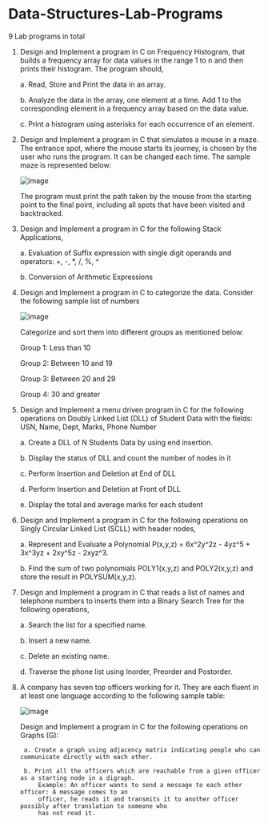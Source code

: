 # Data-Structures-Lab-Programs
9 Lab programs in total

1. Design and Implement a program in C on Frequency Histogram, that builds a frequency array for data values 
  in the range 1 to n and then prints their histogram.
  The program should,
  
    a. Read, Store and Print the data in an array.
    
    b. Analyze the data in the array, one element at a time. Add 1 to the corresponding element in a frequency array 
      based on the data value.
      
    c. Print a histogram using asterisks for each occurrence of an element.
    
    
2. Design and Implement a program in C that simulates a mouse in a maze. The entrance spot, where the mouse 
  starts its journey, is chosen by the user who runs the program. It can be changed each time. 
  The sample maze is represented below:
  
    ![image](https://user-images.githubusercontent.com/112955692/220124292-e37f8c40-7c11-438a-8b98-a7474e3fb619.png)
    
    The program must print the path taken by the mouse from the starting point to the final point, including all 
    spots that have been visited and backtracked.
    
    
3. Design and Implement a program in C for the following Stack Applications,

    a. Evaluation of Suffix expression with single digit operands and operators: +, -, *, /, %, ^
    
    b. Conversion of Arithmetic Expressions
    
    
4. Design and Implement a program in C to categorize the data. Consider the following sample list of numbers

    ![image](https://user-images.githubusercontent.com/112955692/220180384-34256f90-c169-4517-bb44-59f17dc6bcea.png)
    
    Categorize and sort them into different groups as mentioned below:
    
      Group 1: Less than 10
      
      Group 2: Between 10 and 19
      
      Group 3: Between 20 and 29
      
      Group 4: 30 and greater
      
      
5. Design and Implement a menu driven program in C for the following operations on Doubly Linked List (DLL) 
    of Student Data with the fields: USN, Name, Dept, Marks, Phone Number
    
      a. Create a DLL of N Students Data by using end insertion.
        
      b. Display the status of DLL and count the number of nodes in it
        
      c. Perform Insertion and Deletion at End of DLL
        
      d. Perform Insertion and Deletion at Front of DLL
        
      e. Display the total and average marks for each student
      
      
6. Design and Implement a program in C for the following operations on Singly Circular Linked List (SCLL) 
   with header nodes,
   
    a. Represent and Evaluate a Polynomial P(x,y,z) = 6x^2y^2z - 4yz^5 + 3x^3yz + 2xy^5z - 2xyz^3.
    
    b. Find the sum of two polynomials POLY1(x,y,z) and POLY2(x,y,z) and store the result in POLYSUM(x,y,z).
    
    
7. Design and Implement a program in C that reads a list of names and telephone numbers to inserts them into a Binary Search Tree for the following operations,

    a. Search the list for a specified name.
    
    b. Insert a new name.
    
    c. Delete an existing name.
    
    d. Traverse the phone list using Inorder, Preorder and Postorder.
    
    
8. A company has seven top officers working for it. They are each fluent in at least one language according to the following sample table:

    ![image](https://user-images.githubusercontent.com/112955692/221850476-017eebaf-c967-4abe-85e4-368b699292d0.png)

    Design and Implement a program in C for the following operations on Graphs (G):
    
        a. Create a graph using adjacency matrix indicating people who can communicate directly with each other.
        
        b. Print all the officers which are reachable from a given officer as a starting node in a digraph.
            Example: An officer wants to send a message to each other officer: A message comes to an 
            officer, he reads it and transmits it to another officer possibly after translation to someone who 
            has not read it.
            
